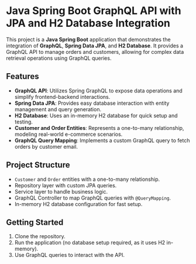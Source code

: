 
# Java Spring Boot GraphQL API with JPA and H2 Database Integration

This project is a **Java Spring Boot** application that demonstrates the integration of **GraphQL**, **Spring Data JPA**, and **H2 Database**. It provides a GraphQL API to manage orders and customers, allowing for complex data retrieval operations using GraphQL queries.

## Features

- **GraphQL API**: Utilizes Spring GraphQL to expose data operations and simplify frontend-backend interactions.
- **Spring Data JPA**: Provides easy database interaction with entity management and query generation.
- **H2 Database**: Uses an in-memory H2 database for quick setup and testing.
- **Customer and Order Entities**: Represents a one-to-many relationship, modeling real-world e-commerce scenarios.
- **GraphQL Query Mapping**: Implements a custom GraphQL query to fetch orders by customer email.

## Project Structure

- `Customer` and `Order` entities with a one-to-many relationship.
- Repository layer with custom JPA queries.
- Service layer to handle business logic.
- GraphQL Controller to map GraphQL queries with `@QueryMapping`.
- In-memory H2 database configuration for fast setup.

## Getting Started

1. Clone the repository.
2. Run the application (no database setup required, as it uses H2 in-memory).
3. Use GraphQL queries to interact with the API.

